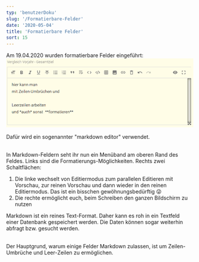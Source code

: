 ```yaml
---
typ: 'benutzerDoku'
slug: '/Formatierbare-Felder'
date: '2020-05-04'
title: 'Formatierbare Felder'
sort: 15
---
```


Am 19.04.2020 wurden formatierbare Felder eingeführt:<br/>
![Filter öffnen](field.png)

Dafür wird ein sogenannter "markdown editor" verwendet.<br/><br/>

In Markdown-Feldern seht ihr nun ein Menüband am oberen Rand des Feldes. Links sind die Formatierungs-Möglichkeiten. Rechts zwei Schaltflächen:

1. Die linke wechselt von Editiermodus zum parallelen Editieren mit Vorschau, zur reinen Vorschau und dann wieder in den reinen Editiermodus. Das ist ein bisschen gewöhnungsbedürftig :stuck_out_tongue_winking_eye:
2. Die rechte ermöglicht euch, beim Schreiben den ganzen Bildschirm zu nutzen

Markdown ist ein reines Text-Format. Daher kann es roh in ein Textfeld einer Datenbank gespeichert werden. Die Daten können sogar weiterhin abfragt bzw. gesucht werden.<br/><br/>

Der Hauptgrund, warum einige Felder Markdown zulassen, ist um Zeilen-Umbrüche und Leer-Zeilen zu ermöglichen.
